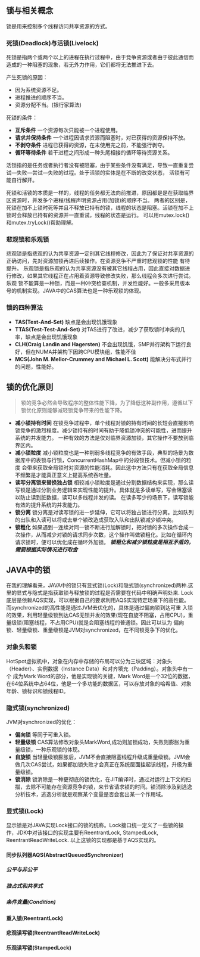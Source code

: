 ## 锁与相关概念
锁是用来控制多个线程访问共享资源的方式。
### 死锁(Deadlock)与活锁(Livelock)
死锁是指两个或两个以上的进程在执行过程中，由于竞争资源或者由于彼此通信而造成的一种阻塞的现象，若无外力作用，它们都将无法推进下去。

产生死锁的原因：
- 因为系统资源不足。
- 进程推进的顺序不当。
- 资源分配不当。(银行家算法)

死锁的条件：
- **互斥条件** 一个资源每次只能被一个进程使用。
- **请求并保持条件** 一个进程因请求资源而阻塞时，对已获得的资源保持不放。
- **不剥夺条件** 进程已获得的资源，在末使用完之前，不能强行剥夺。
- **循环等待条件** 若干进程之间形成一种头尾相接的循环等待资源关系。

活锁指的是任务或者执行者没有被阻塞，由于某些条件没有满足，导致一直重复尝试—失败—尝试—失败的过程。处于活锁的实体是在不断的改变状态，
活锁有可能自行解开。

死锁和活锁的本质是一样的，线程的任务都无法向前推进，原因都是是在获取临界区资源时，并发多个进程/线程声明资源占用(加锁)的顺序不当。
两者的区别是，死锁在加不上锁时死等并且不释放已持有的锁，线程的状态是阻塞。活锁在加不上锁时会释放已持有的资源并一直重试，线程的状态是运行。
可以用mutex.lock()和mutex.tryLock()帮助理解。

### 悲观锁和乐观锁
悲观锁是指悲观的认为共享资源一定别其它线程修改，因此为了保证对共享资源的正确访问，先对资源加锁再进后续操作。在资源竞争不严重时悲观锁的性能
有待提升。
乐观锁是指乐观的认为共享资源没有被其它线程占用，因此直接对数据进行修改，如果其它线程正在占用着资源导致修改失败，那么线程会多次进行尝试。乐观
锁不能算是一种锁，而是一种冲突检查机制，并发性能好。一般多采用版本号的机制实现。JAVA中的CAS算法也是一种乐观锁的体现。

### 锁的四种算法
- **TAS(Test-And-Set)** 缺点是会出现饥饿现象
- **TTAS(Test-Test-And-Set)** 对TAS进行了改进，减少了获取锁时冲突的几率，缺点是会出现饥饿现象
- **CLH(Craig Landin and Hagersten)** 不会出现饥饿，SMP并行架构下运行良好，但在NUMA并架构下因跨CPU模块组，性能不佳
- **MCS(John M. Mellor-Crummey and Michael L. Scott)** 能解决分布式并行的问题，性能好。


## 锁的优化原则
>锁的竞争必然会导致程序的整体性能下降，为了降低这种副作用，遵循以下锁优化原则能够减轻锁竞争带来的性能下降。
- **减小锁持有时间** 在锁竞争过程中，单个线程对锁的持有时间的长短会直接影响锁竞争的激烈程度。减少锁持有的时间有助于降低锁冲突的可能性，进而提升
系统的并发能力。 一种有效的方法是仅对临界资源加锁，其它操作不要放到临界区内。
- **减小锁粒度** 减小锁粒度也是一种削弱多线程竞争的有效手段，典型的场景为数据库中的表锁与行锁，ConcurrentHashMap中的分段锁技术。但减小锁的粒度
会带来获取全局锁时对资源的性能消耗。因此这中方法只有在获取全局信息不频繁是才能真正意义上提高系统吞吐量。
- **读写分离锁来替换独占锁** 相较减小锁粒度是通过分割数据结构来实现，那么读写锁是通过分割业务逻辑来实现性能的提升。具体就是多读单写，写会阻塞读
以防止读到脏数据，读可以多线程并发的读。 在读多写少的场景下，读写锁能有效的提升系统的并发能力。
- **锁分离** 锁分离是对读写锁的进一步延伸，它可以将独占锁进行分离。比如队列的出队和入读可以将或去单个锁改造成获取入队和出队锁减少锁冲突。
- **锁粗化** 如果遇到一连续对同一锁不断进行加解锁时，把对锁的多次操作合成一次操作，从而减少对锁的请求同步次数，这个操作叫做锁粗化。比如在循环内
请求锁时，便可以优化成在循环外加锁。 ***锁粗化和减少锁粒度是相互矛盾的，需要根据实际情况进行取舍***

## JAVA中的锁
在我的理解看来，JAVA中的锁只有显式锁(Lock)和隐式锁(synchronized)两种.这里的显式与隐式是指获取锁与释放锁的过程是否需要在代码中明确声明处来.
Lock底层是依赖AQS实现，可以根据自己的要求利用AQS实现特定场景下的高性能。而synchronized的高性能是通过JVM去优化的，具体是通过偏向锁到达可重
入锁的效果，利用轻量级锁到达CAS无锁并发的效果(现在自旋不阻塞，占用CPU)，重量级锁(阻塞线程，不占用CPU)就是会阻塞线程的普通锁。因此可以认为
偏向锁、轻量级锁、重量级锁是JVM对synchronized，在不同锁竞争下的优化。

### 对象头和锁
HotSpot虚拟机中，对象在内存中存储的布局可以分为三块区域：对象头（Header）、实例数据（Instance Data）和对齐填充（Padding）。对象头中有一个
成为Mark Word的部分，他是实现锁的关键，Mark Word是一个32位的数据，在64位系统中占64位，他是一个多功能的数据区，可以存放对象的哈希值、对象
年龄、锁标识和锁线程ID。

### 隐式锁(synchronized)
JVM对synchronized的优化：
- **偏向锁** 等同于可重入锁。
- **轻量级锁** CAS算法修改对象头MarkWord,成功则加锁成功，失败则膨胀为重量级锁，一种乐观锁的体现。
- **自旋锁** 当轻量级锁膨胀后，JVM不会直接阻塞线程升级成重量级锁。JVM会做几次CAS尝试，如果都加锁失败才会真正在系统层面挂起该线程，升级为重量级锁。
- **锁消除** 锁消除是一种更彻底的锁优化，在JIT编译时，通过对运行上下文的扫描，去除不可能存在资源竞争的锁，来节省请求锁的时间。锁消除涉及到逃逸
分析技术，逃逸分析就是观察某个变量是否会套出某一个作用域。

### 显式锁(Lock)
显示锁是对JAVA实现Lock接口的锁的统称。Lock接口统一定义了一些锁的操作，JDK中对该接口的实现主要有ReentrantLock, StampedLock, 
ReentrantReadWriteLock. 以上这锁的实现都是基于AQS实现的。

#### 同步队列器AQS(AbstractQueuedSynchronizer)
##### 公平与非公平
##### 独占式和共享式
##### 条件变量(Condition)

#### 重入锁(ReentrantLock)
#### 悲观读写锁(ReentrantReadWriteLock)
#### 乐观读写锁(StampedLock)
